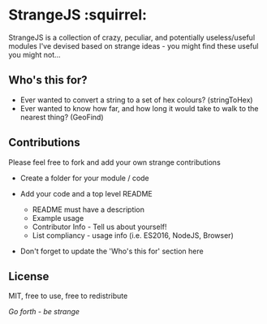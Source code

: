 # StrangeJS :squirrel: #

StrangeJS is a collection of crazy, peculiar, and potentially useless/useful modules
I've devised based on strange ideas - you might find these useful you might not...

## Who's this for? ##

- Ever wanted to convert a string to a set of hex colours? (stringToHex)
- Ever wanted to know how far, and how long it would take to walk to the nearest thing? (GeoFind)

## Contributions ##

Please feel free to fork and add your own strange contributions

- Create a folder for your module / code
- Add your code and a top level README
    - README must have a description
    - Example usage
    - Contributor Info - Tell us about yourself!
    - List compliancy - usage info (i.e. ES2016, NodeJS, Browser)

- Don't forget to update the 'Who's this for' section here

## License ##

MIT, free to use, free to redistribute



*Go forth - be strange*

